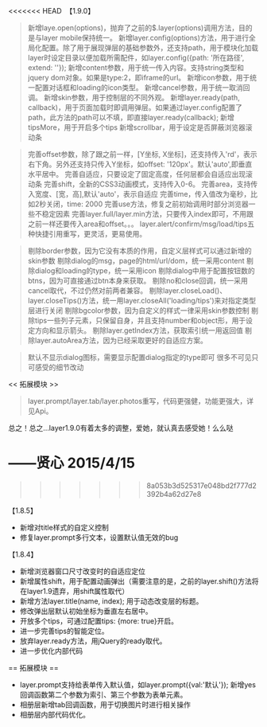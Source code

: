 <<<<<<< HEAD
﻿
【1.9.0】

> 新增laye.open(options)，抛弃了之前的$.layer(options)调用方法，目的是与layer mobile保持统一。
> 新增layer.config(options)方法，用于进行全局化配置。除了用于展现弹层的基础参数外，还支持path，用于模块化加载layer时设定目录以便加载所需配件，如layer.config({path: '所在路径', extend: ''});
> 新增content参数，用于统一传入内容。支持string类型和jquery dom对象。如果是type:2，即iframe的url。
> 新增icon参数，用于统一配置对话框和loading的icon类型。
> 新增cancel参数，用于统一取消回调。
> 新增skin参数，用于控制层的不同外观。
> 新增layer.ready(path, callback)，用于页面加载时即调用弹层。如果通过layer.config配置了path，此方法的path可以不填，即直接layer.ready(callback);
> 新增tipsMore，用于开启多个tips
> 新增scrollbar，用于设定是否屏蔽浏览器滚动条

> 完善offset参数，除了跟之前一样，[Y坐标, X坐标]，还支持传入'rd'，表示右下角。另外还支持只传入Y坐标，如offset: '120px'。默认'auto',即垂直水平居中。
> 完善自适应，只要设定了固定高度，任何层都会自适应出现滚动条
> 完善shift，全新的CSS3动画模式，支持传入0-6。
> 完善area，支持传入宽度、[宽，高],默认'auto'，表示自适应
> 完善time，传入值改为毫秒，比如2秒关闭，time: 2000
> 完善use方法，修复之前初始调用时部分浏览器一些不稳定因素
> 完善layer.full/layer.min方法，只要传入index即可，不用跟之前一样还要传入area和offset。。。
> layer.alert/confirm/msg/load/tips五种快捷引用重写，更灵活，更易使用。

> 剔除border参数，因为它没有本质的作用，自定义层样式可以通过新增的skin参数
> 剔除dialog的msg，page的html/url/dom，统一采用content
> 剔除dialog和loading的type，统一采用icon
> 剔除dialog中用于配置按钮数的btns，因为可直接通过btn本身来获取。
> 剔除no和close回调，统一采用cancel取代，不过仍然对前两者兼容。
> 剔除layer.closeLoad()、layer.closeTips()方法，统一用layer.closeAll('loading/tips')来对指定类型层进行关闭
> 剔除bgcolor参数，因为自定义的样式一律采用skin参数控制
> 剔除tips一些列子元素，只保留自身，并且支持number和object形，用于设定方向和显示箭头。
> 剔除layer.getIndex方法，获取索引统一用返回值
> 剔除layer.autoArea方法，因为已经采取更好的自适应方案。

> 默认不显示dialog图标，需要显示配置dialog指定的type即可
> 很多不可见只可感受的细节改动

<< 拓展模块 >>
> layer.prompt/layer.tab/layer.photos重写，代码更强健，功能更强大，详见Api。


总之！总之…layer1.9.0有着太多的调整，爱她，就认真去感受她！么么哒

——贤心 2015/4/15
=======

>>>>>>> 8a053b3d525317e048bd2f777d2392b4a62d27e8

【1.8.5】
* 新增对title样式的自定义控制
* 修复layer.prompt多行文本，设置默认值无效的bug

【1.8.4】
* 新增浏览器窗口尺寸改变时的自适应定位
* 新增属性shift，用于配置动画弹出（需要注意的是，之前的layer.shift()方法将在layer1.9遗弃，用shift属性取代）
* 新增方法layer.title(name, index); 用于动态改变层的标题。
* 修改弹出层默认初始坐标为垂直左右居中。
* 开放多个tips，可通过配置tips: {more: true}开启。
* 进一步完善tips的智能定位。
* 放弃layer.ready方法，用jQuery的ready取代。
* 进一步优化内部代码

== 拓展模块 ==
* layer.prompt支持给表单传入默认值，如layer.prompt({val:'默认'}); 新增yes回调函数第二个参数为索引、第三个参数为表单元素。
* 相册层新增tab回调函数，用于切换图片时进行相关操作
* 相册层内部代码优化。
